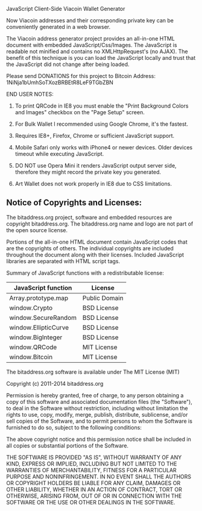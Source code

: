 JavaScript Client-Side Viacoin Wallet Generator

Now Viacoin addresses and their corresponding private key can be conveniently 
generated in a web browser.

The Viacoin address generator project provides an all-in-one HTML document with embedded
JavaScript/Css/Images. The JavaScript is readable not minified and contains no
XMLHttpRequest's (no AJAX). The benefit of this technique is you can load the 
JavaScript locally and trust that the JavaScript did not change after being 
loaded. 

Please send DONATIONS for this project to Bitcoin Address: 
1NiNja1bUmhSoTXozBRBEtR8LeF9TGbZBN


END USER NOTES: 

1. To print QRCode in IE8 you must enable the "Print Background Colors and 
   Images" checkbox on the "Page Setup" screen.

2. For Bulk Wallet I recommended using Google Chrome, it's the fastest.

3. Requires IE8+, Firefox, Chrome or sufficient JavaScript support.

4. Mobile Safari only works with iPhone4 or newer devices.
   Older devices timeout while executing JavaScript.

5. DO NOT use Opera Mini it renders JavaScript output server side, therefore
   they might record the private key you generated.

6. Art Wallet does not work properly in IE8 due to CSS limitations.


Notice of Copyrights and Licenses:
---------------------------------------
The bitaddress.org project, software and embedded resources are copyright bitaddress.org. 
The bitaddress.org name and logo are not part of the open source license.

Portions of the all-in-one HTML document contain JavaScript codes that are the copyrights 
of others. The individual copyrights are included throughout the document along with their 
licenses. Included JavaScript libraries are separated with HTML script tags.

Summary of JavaScript functions with a redistributable license:

JavaScript function	| License
--------------------|--------------
Array.prototype.map	| Public Domain
window.Crypto			    | BSD License
window.SecureRandom	|	BSD License
window.EllipticCurve|	BSD License
window.BigInteger		 | BSD License
window.QRCode			    | MIT License
window.Bitcoin			   | MIT License

The bitaddress.org software is available under The MIT License (MIT)

Copyright (c) 2011-2014 bitaddress.org

Permission is hereby granted, free of charge, to any person obtaining a copy of this 
software and associated documentation files (the "Software"), to deal in the Software 
without restriction, including without limitation the rights to use, copy, modify, 
merge, publish, distribute, sublicense, and/or sell copies of the Software, and to 
permit persons to whom the Software is furnished to do so, subject to the following 
conditions:

The above copyright notice and this permission notice shall be included in all copies 
or substantial portions of the Software.

THE SOFTWARE IS PROVIDED "AS IS", WITHOUT WARRANTY OF ANY KIND, EXPRESS OR IMPLIED, 
INCLUDING BUT NOT LIMITED TO THE WARRANTIES OF MERCHANTABILITY, FITNESS FOR A 
PARTICULAR PURPOSE AND NONINFRINGEMENT. IN NO EVENT SHALL THE AUTHORS OR COPYRIGHT 
HOLDERS BE LIABLE FOR ANY CLAIM, DAMAGES OR OTHER LIABILITY, WHETHER IN AN ACTION 
OF CONTRACT, TORT OR OTHERWISE, ARISING FROM, OUT OF OR IN CONNECTION WITH THE 
SOFTWARE OR THE USE OR OTHER DEALINGS IN THE SOFTWARE.
